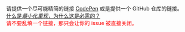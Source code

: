请提供一个尽可能精简的链接 [CodePen](https://codepen.io)  或是提供一个 GitHub 仓库的链接。
<br>
[什么是*最小化重现*，为什么这是必需的？](#)
<br>
<span style="color:red">请不要乱填一个链接，那只会让你的 issue 被直接关闭。</span>
